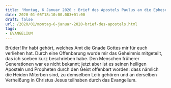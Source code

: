 ```yaml
---
title: 'Montag, 6 Januar 2020 : Brief des Apostels Paulus an die Epheser 3,2-3a.5-6.'
date: 2020-01-05T18:10:00.003+01:00
draft: false
url: /2020/01/montag-6-januar-2020-brief-des-apostels.html
tags: 
- EVANGELIUM
---
```


Brüder! Ihr habt gehört, welches Amt die Gnade Gottes mir für euch verliehen hat. Durch eine Offenbarung wurde mir das Geheimnis mitgeteilt, das ich soeben kurz beschrieben habe. Den Menschen früherer Generationen war es nicht bekannt; jetzt aber ist es seinen heiligen Aposteln und Propheten durch den Geist offenbart worden: dass nämlich die Heiden Miterben sind, zu demselben Leib gehören und an derselben Verheißung in Christus Jesus teilhaben durch das Evangelium.